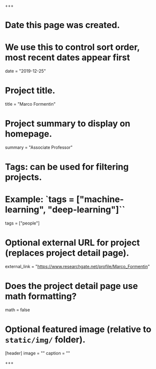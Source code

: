 +++
# Date this page was created.
# We use this to control sort order, most recent dates appear first
date = "2019-12-25"

# Project title.
title = "Marco Formentin"

# Project summary to display on homepage.
summary = "Associate Professor"

# Tags: can be used for filtering projects.
# Example: `tags = ["machine-learning", "deep-learning"]``
tags = ["people"]

# Optional external URL for project (replaces project detail page).
external_link = "https://www.researchgate.net/profile/Marco_Formentin"

# Does the project detail page use math formatting?
math = false

# Optional featured image (relative to `static/img/` folder).
[header]
image = ""
caption = ""

+++
